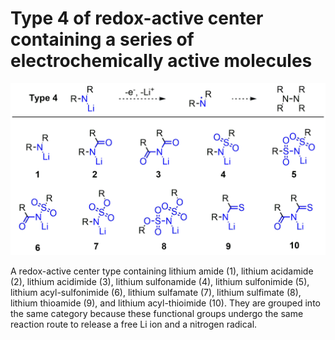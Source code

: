 # Type 4 of redox-active center containing a series of electrochemically active molecules
![My Local Image](../Images/Type04.png 'Type 4 of redox-active center containing a series of electrochemically active')

A redox-active center type containing lithium amide (1), lithium acidamide (2), lithium acidimide (3), lithium sulfonamide (4), lithium sulfonimide (5), lithium acyl-sulfonimide (6), lithium sulfamate (7), lithium sulfimate (8), lithium thioamide (9), and lithium acyl-thioimide (10). They are grouped into the same category because these functional groups undergo the same reaction route to release a free Li ion and a nitrogen radical.